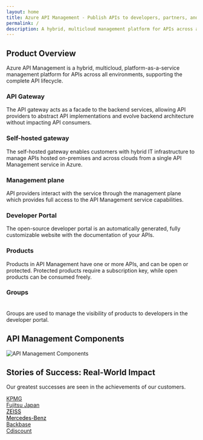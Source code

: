 ```yaml
---
layout: home
title: Azure API Management - Publish APIs to developers, partners, and employees securely and at scale 
permalink: /
description: A hybrid, multicloud management platform for APIs across all environments.
---
```


<div class="width-container">
   <h2>Product Overview</h2>
   <section id="keyfeature-list">
    <p>Azure API Management is a hybrid, multicloud, platform-as-a-service management platform for APIs across all environments, supporting the complete API lifecycle.</p>
   <div class="keyfeature">
      <h3>API Gateway</h3>
      <p>The API gateway acts as a facade to the backend services, allowing API providers to abstract API implementations and evolve backend architecture without impacting API consumers.
      </p>
   </div>
   <div class="keyfeature mid">
      <h3>Self-hosted gateway</h3>
      <p>The self-hosted gateway enables customers with hybrid IT infrastructure to manage APIs hosted on-premises and across clouds from a single API Management service in Azure.
      </p>
   </div>
   <div class="keyfeature last">
      <h3>Management plane</h3>
      <p>API providers interact with the service through the management plane which provides full access to the API Management service capabilities.
      </p>
   </div>
   <div class="keyfeature">
      <h3>Developer Portal</h3>
      <p>The open-source developer portal is an automatically generated, fully customizable website with the documentation of your APIs.
      </p>
   </div>
   <div class="keyfeature mid">
      <h3>Products</h3>
      <p>Products in API Management have one or more APIs, and can be open or protected. Protected products require a subscription key, while open products can be consumed freely.
      </p>
   </div>
   <div class="keyfeature last">
      <h3>Groups<br/>&nbsp;</h3>
      <p>Groups are used to manage the visibility of products to developers in the developer portal.  
      </p>
   </div>
</section>
<h2>API Management Components</h2>
   <section id="pub-sub-graphic">
      <img src="{{ 'assets/img/apim-components.png' | relative_url }}" alt="API Management Components" title="API Management Components">
   </section>
</div>

<section id="apim-in-action">
<h2>Stories of Success: Real-World Impact</h2>
<p>Our greatest successes are seen in the achievements of our customers.</p>
   <div class="flex-wrap-centered">
      <a href="https://www.microsoft.com/en/customers/story/1713578321126014779-kpmg-azure-integration-services-netherlands#asset_id_1713579974086977456"><div class="apim-in-action-box" style="background-image: url('{{ 'assets/img/kpmg.jpg' | relative_link }}');">KPMG</div></a>
      <a href="https://www.microsoft.com/en/customers/story/1650081367579868834-fujitsu-professional-services-azure-en-japan"><div class="apim-in-action-box" style="background-image: url('{{ 'assets/img/fujitsu.jpg' | relative_link }}');">Fujitsu Japan</div></a>
      <a href="https://www.microsoft.com/en/customers/story/1336089737047375040-zeiss-accelerates-cloud-first-development-on-azure-and-streamlines-order-processing"><div class="apim-in-action-box" style="background-image: url('{{ 'assets/img/zeiss.jpg' | relative_link }}');"><span style="color: #000">ZEISS</span></div></a>
      <a href="https://www.microsoft.com/en/customers/story/784791-mercedes-benz-r-and-d-creates-container-driven-cars-powered-by-microsoft-azure"><div class="apim-in-action-box" style="background-image: url('{{ 'assets/img/mercedes.jpg' | relative_link }}');"><span style="color: #000">Mercedes-Benz</span></div></a>
      <a href="https://www.microsoft.com/en/customers/story/1746441052494354987-backbase-azure-api-management-banking-en-netherlands"><div class="apim-in-action-box" style="background-image: url('{{ 'assets/img/backbase.jpg' | relative_link }}');">Backbase</div></a>
      <a href="https://www.microsoft.com/en/customers/story/1437472766467051070-cdiscount-retailers-azure-en-english"><div class="apim-in-action-box" style="background-image: url('{{ 'assets/img/Cdiscount.jpg' | relative_link }}');">Cdiscount</div></a>
   </div>
</section>
